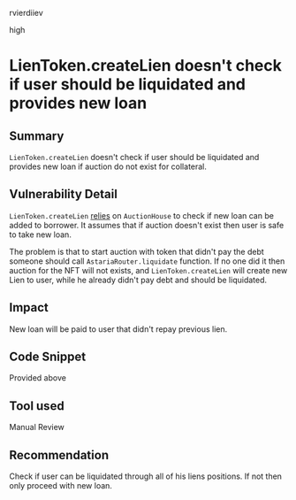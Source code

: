 rvierdiiev

high

# LienToken.createLien doesn't check if user should be liquidated and provides new loan

## Summary
`LienToken.createLien` doesn't check if user should be liquidated and provides new loan if auction do not exist for collateral.
## Vulnerability Detail
`LienToken.createLien` [relies](https://github.com/sherlock-audit/2022-10-astaria/blob/main/src/LienToken.sol#L244-L246)  on `AuctionHouse` to check if new loan can be added to borrower. It assumes that if auction doesn't exist then user is safe to take new loan.

The problem is that to start auction with token that didn't pay the debt someone should call `AstariaRouter.liquidate` function. If no one did it then auction for the NFT will not exists, and `LienToken.createLien` will create new Lien to user, while he already didn't pay debt and should be liquidated.
## Impact
New loan will be paid to user that didn't repay previous lien.
## Code Snippet
Provided above
## Tool used

Manual Review

## Recommendation
Check if user can be liquidated through all of his liens positions. If not then only proceed with new loan.